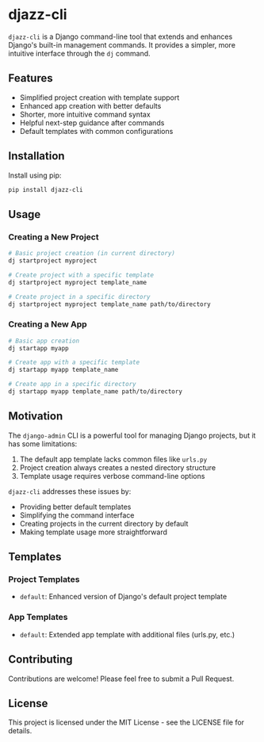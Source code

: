 # djazz-cli

`djazz-cli` is a Django command-line tool that extends and enhances Django's built-in management commands. It provides a simpler, more intuitive interface through the `dj` command.

## Features

- Simplified project creation with template support
- Enhanced app creation with better defaults
- Shorter, more intuitive command syntax
- Helpful next-step guidance after commands
- Default templates with common configurations

## Installation

Install using pip:

```bash
pip install djazz-cli
```

## Usage

### Creating a New Project

```bash
# Basic project creation (in current directory)
dj startproject myproject

# Create project with a specific template
dj startproject myproject template_name

# Create project in a specific directory
dj startproject myproject template_name path/to/directory
```

### Creating a New App

```bash
# Basic app creation
dj startapp myapp

# Create app with a specific template
dj startapp myapp template_name

# Create app in a specific directory
dj startapp myapp template_name path/to/directory
```

## Motivation

The `django-admin` CLI is a powerful tool for managing Django projects, but it has some limitations:

1. The default app template lacks common files like `urls.py`
2. Project creation always creates a nested directory structure
3. Template usage requires verbose command-line options

`djazz-cli` addresses these issues by:
- Providing better default templates
- Simplifying the command interface
- Creating projects in the current directory by default
- Making template usage more straightforward

## Templates

### Project Templates
- `default`: Enhanced version of Django's default project template

### App Templates
- `default`: Extended app template with additional files (urls.py, etc.)

## Contributing

Contributions are welcome! Please feel free to submit a Pull Request.

## License

This project is licensed under the MIT License - see the LICENSE file for details.

